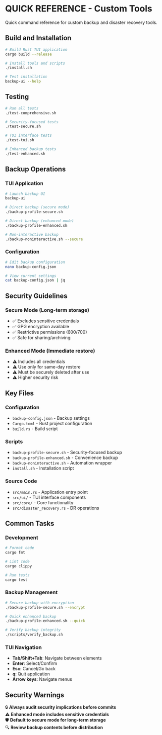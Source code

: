 # QUICK REFERENCE - Custom Tools

Quick command reference for custom backup and disaster recovery tools.

## Build and Installation

```bash
# Build Rust TUI application
cargo build --release

# Install tools and scripts  
./install.sh

# Test installation
backup-ui --help
```

## Testing

```bash
# Run all tests
./test-comprehensive.sh

# Security-focused tests
./test-secure.sh

# TUI interface tests  
./test-tui.sh

# Enhanced backup tests
./test-enhanced.sh
```

## Backup Operations

### TUI Application
```bash
# Launch backup UI
backup-ui

# Direct backup (secure mode)
./backup-profile-secure.sh

# Direct backup (enhanced mode)  
./backup-profile-enhanced.sh

# Non-interactive backup
./backup-noninteractive.sh --secure
```

### Configuration
```bash
# Edit backup configuration
nano backup-config.json

# View current settings
cat backup-config.json | jq
```

## Security Guidelines

### Secure Mode (Long-term storage)
- ✅ Excludes sensitive credentials
- ✅ GPG encryption available
- ✅ Restrictive permissions (600/700)
- ✅ Safe for sharing/archiving

### Enhanced Mode (Immediate restore)
- ⚠️ Includes all credentials  
- ⚠️ Use only for same-day restore
- ⚠️ Must be securely deleted after use
- ⚠️ Higher security risk

## Key Files

### Configuration
- `backup-config.json` - Backup settings
- `Cargo.toml` - Rust project configuration
- `build.rs` - Build script

### Scripts
- `backup-profile-secure.sh` - Security-focused backup
- `backup-profile-enhanced.sh` - Convenience backup
- `backup-noninteractive.sh` - Automation wrapper
- `install.sh` - Installation script

### Source Code
- `src/main.rs` - Application entry point
- `src/ui/` - TUI interface components
- `src/core/` - Core functionality
- `src/disaster_recovery.rs` - DR operations

## Common Tasks

### Development
```bash
# Format code
cargo fmt

# Lint code
cargo clippy

# Run tests
cargo test
```

### Backup Management
```bash
# Secure backup with encryption
./backup-profile-secure.sh --encrypt

# Quick enhanced backup
./backup-profile-enhanced.sh --quick

# Verify backup integrity
./scripts/verify_backup.sh
```

### TUI Navigation
- **Tab/Shift+Tab**: Navigate between elements
- **Enter**: Select/Confirm  
- **Esc**: Cancel/Go back
- **q**: Quit application
- **Arrow keys**: Navigate menus

## Security Warnings

🔒 **Always audit security implications before commits**  
⚠️ **Enhanced mode includes sensitive credentials**  
🛡️ **Default to secure mode for long-term storage**  
🔍 **Review backup contents before distribution**
